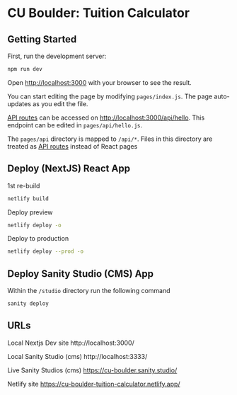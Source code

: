 # CU Boulder: Tuition Calculator

## Getting Started

First, run the development server:

```bash
npm run dev
```

Open [http://localhost:3000](http://localhost:3000) with your browser to see the result.

You can start editing the page by modifying `pages/index.js`. The page auto-updates as you edit the file.

[API routes](https://nextjs.org/docs/api-routes/introduction) can be accessed on [http://localhost:3000/api/hello](http://localhost:3000/api/hello). This endpoint can be edited in `pages/api/hello.js`.



The `pages/api` directory is mapped to `/api/*`. Files in this directory are treated as [API routes](https://nextjs.org/docs/api-routes/introduction) instead of React pages

## Deploy (NextJS) React App

1st re-build
```bash
netlify build
```

Deploy preview

```bash
netlify deploy -o
```

Deploy to production

```bash
netlify deploy --prod -o
```

## Deploy Sanity Studio (CMS) App

Within the `/studio` directory run the following command

```bash
sanity deploy
```

## URLs

Local Nextjs Dev site
http://localhost:3000/

Local Sanity Studio (cms)
http://localhost:3333/

Live Sanity Studios (cms)
https://cu-boulder.sanity.studio/

Netlify site
https://cu-boulder-tuition-calculator.netlify.app/